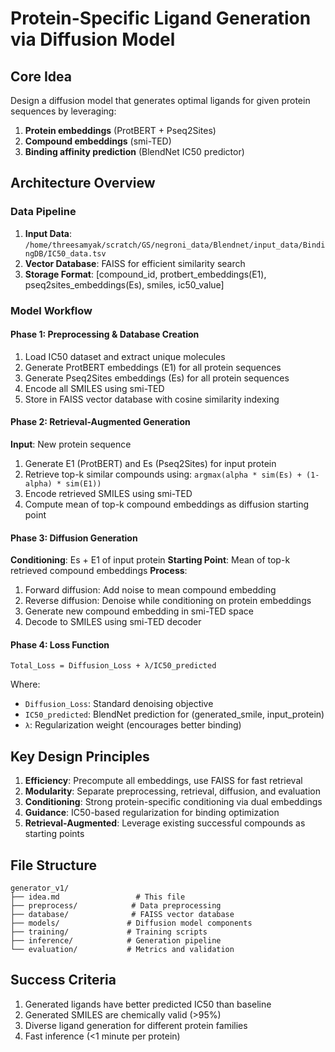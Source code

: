 # Protein-Specific Ligand Generation via Diffusion Model

## Core Idea

Design a diffusion model that generates optimal ligands for given protein sequences by leveraging:
1. **Protein embeddings** (ProtBERT + Pseq2Sites)
2. **Compound embeddings** (smi-TED)
3. **Binding affinity prediction** (BlendNet IC50 predictor)

## Architecture Overview

### Data Pipeline
1. **Input Data**: `/home/threesamyak/scratch/GS/negroni_data/Blendnet/input_data/BindingDB/IC50_data.tsv`
2. **Vector Database**: FAISS for efficient similarity search
3. **Storage Format**: [compound_id, protbert_embeddings(E1), pseq2sites_embeddings(Es), smiles, ic50_value]

### Model Workflow

#### Phase 1: Preprocessing & Database Creation
1. Load IC50 dataset and extract unique molecules
2. Generate ProtBERT embeddings (E1) for all protein sequences
3. Generate Pseq2Sites embeddings (Es) for all protein sequences  
4. Encode all SMILES using smi-TED
5. Store in FAISS vector database with cosine similarity indexing

#### Phase 2: Retrieval-Augmented Generation
**Input**: New protein sequence
1. Generate E1 (ProtBERT) and Es (Pseq2Sites) for input protein
2. Retrieve top-k similar compounds using: `argmax(alpha * sim(Es) + (1-alpha) * sim(E1))`
3. Encode retrieved SMILES using smi-TED
4. Compute mean of top-k compound embeddings as diffusion starting point

#### Phase 3: Diffusion Generation
**Conditioning**: Es + E1 of input protein
**Starting Point**: Mean of top-k retrieved compound embeddings
**Process**: 
1. Forward diffusion: Add noise to mean compound embedding
2. Reverse diffusion: Denoise while conditioning on protein embeddings
3. Generate new compound embedding in smi-TED space
4. Decode to SMILES using smi-TED decoder

#### Phase 4: Loss Function
```
Total_Loss = Diffusion_Loss + λ/IC50_predicted
```
Where:
- `Diffusion_Loss`: Standard denoising objective
- `IC50_predicted`: BlendNet prediction for (generated_smile, input_protein)
- `λ`: Regularization weight (encourages better binding)

## Key Design Principles

1. **Efficiency**: Precompute all embeddings, use FAISS for fast retrieval
2. **Modularity**: Separate preprocessing, retrieval, diffusion, and evaluation
3. **Conditioning**: Strong protein-specific conditioning via dual embeddings
4. **Guidance**: IC50-based regularization for binding optimization
5. **Retrieval-Augmented**: Leverage existing successful compounds as starting points

## File Structure
```
generator_v1/
├── idea.md                 # This file
├── preprocess/            # Data preprocessing
├── database/              # FAISS vector database
├── models/               # Diffusion model components
├── training/             # Training scripts
├── inference/            # Generation pipeline
└── evaluation/           # Metrics and validation
```

## Success Criteria
1. Generated ligands have better predicted IC50 than baseline
2. Generated SMILES are chemically valid (>95%)
3. Diverse ligand generation for different protein families
4. Fast inference (<1 minute per protein)
